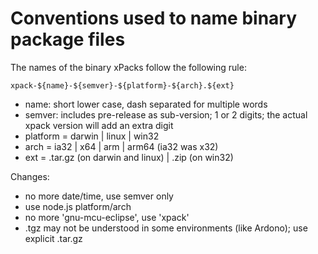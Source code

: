 # Conventions used to name binary package files

The names of the binary xPacks follow the following rule:

`xpack-${name}-${semver}-${platform}-${arch}.${ext}`

- name: short lower case, dash separated for multiple words
- semver: includes pre-release as sub-version; 1 or 2 digits; the actual xpack version will add an extra digit
- platform = darwin | linux | win32
- arch = ia32 | x64 | arm | arm64 (ia32 was x32)
- ext = .tar.gz (on darwin and linux) | .zip (on win32)

Changes:

- no more date/time, use semver only
- use node.js platform/arch
- no more 'gnu-mcu-eclipse', use 'xpack'
- .tgz may not be understood in some environments (like Ardono); use explicit .tar.gz
